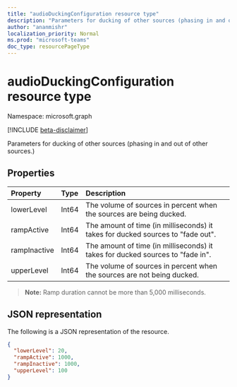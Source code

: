 ```yaml
---
title: "audioDuckingConfiguration resource type"
description: "Parameters for ducking of other sources (phasing in and out of other sources.)"
author: "ananmishr"
localization_priority: Normal
ms.prod: "microsoft-teams"
doc_type: resourcePageType
---
```


# audioDuckingConfiguration resource type

Namespace: microsoft.graph

[!INCLUDE [beta-disclaimer](../../includes/beta-disclaimer.md)]

Parameters for ducking of other sources (phasing in and out of other sources.)

## Properties

| Property      | Type     | Description                                                                     |
| :------------ | :------- | :-------------------------------------------------------------------------------|
| lowerLevel    | Int64    | The volume of sources in percent when the sources are being ducked.             |
| rampActive    | Int64    | The amount of time (in milliseconds) it takes for ducked sources to "fade out". |
| rampInactive  | Int64    | The amount of time (in milliseconds) it takes for ducked sources to "fade in".  |
| upperLevel    | Int64    | The volume of sources in percent when the sources are not being ducked.         |

> **Note:** Ramp duration cannot be more than 5,000 milliseconds.

## JSON representation

The following is a JSON representation of the resource.

<!-- {
  "blockType": "resource",
  "optionalProperties": [

  ],
  "@odata.type": "microsoft.graph.audioDuckingConfiguration"
}-->
```json
{
  "lowerLevel": 20,
  "rampActive": 1000,
  "rampInactive": 1000,
  "upperLevel": 100
}
```
<!-- uuid: 8fcb5dbc-d5aa-4681-8e31-b001d5168d79
2015-10-25 14:57:30 UTC -->
<!--
{
  "type": "#page.annotation",
  "description": "audioDuckingConfiguration resource",
  "keywords": "",
  "section": "documentation",
  "tocPath": "",
  "suppressions": []
}
-->



